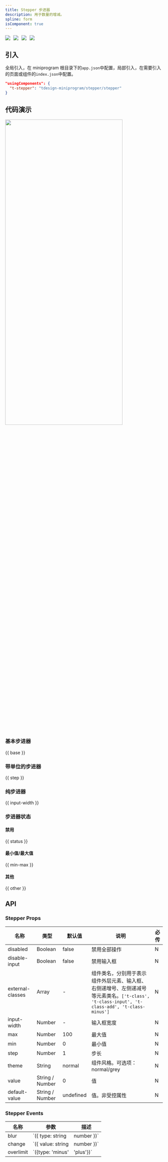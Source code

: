 ```yaml
---
title: Stepper 步进器
description: 用于数量的增减。
spline: form
isComponent: true
---
```


<span class="coverages-badge" style="margin-right: 10px"><img src="https://img.shields.io/badge/coverages%3A%20lines-0%25-red" /></span><span class="coverages-badge" style="margin-right: 10px"><img src="https://img.shields.io/badge/coverages%3A%20functions-0%25-red" /></span><span class="coverages-badge" style="margin-right: 10px"><img src="https://img.shields.io/badge/coverages%3A%20statements-0%25-red" /></span><span class="coverages-badge" style="margin-right: 10px"><img src="https://img.shields.io/badge/coverages%3A%20branches-0%25-red" /></span>
## 引入

全局引入，在 miniprogram 根目录下的`app.json`中配置，局部引入，在需要引入的页面或组件的`index.json`中配置。

```json
"usingComponents": {
  "t-stepper": "tdesign-miniprogram/stepper/stepper"
}
```

## 代码演示

<img src="https://tdesign.gtimg.com/miniprogram/readme/stepper.png" width="375px" height="50%">

### 基本步进器

{{ base }}

### 带单位的步进器

{{ step }}

### 纯步进器

{{ input-width }}

### 步进器状态

#### 禁用

{{ status }}

#### 最小值/最大值

{{ min-max }}

#### 其他

{{ other }}


## API
### Stepper Props

名称 | 类型 | 默认值 | 说明 | 必传
-- | -- | -- | -- | --
disabled | Boolean | false | 禁用全部操作 | N
disable-input | Boolean | false | 禁用输入框 | N
external-classes | Array | - | 组件类名，分别用于表示组件外层元素、输入框、右侧递增号、左侧递减号等元素类名。`['t-class', 't-class-input', 't-class-add', 't-class-minus']` | N
input-width | Number | - | 输入框宽度 | N
max | Number | 100 | 最大值 | N
min | Number | 0 | 最小值 | N
step | Number | 1 | 步长 | N
theme | String | normal | 组件风格。可选项：normal/grey | N
value | String / Number | 0 | 值 | N
default-value | String / Number | undefined | 值。非受控属性 | N

### Stepper Events

名称 | 参数 | 描述
-- | -- | --
blur | `({ type: string | number })` | 输入框失去焦点时触发
change | `({ value: string | number })` | 数值发生变更时触发
overlimit | `({type: 'minus' | 'plus'})` | 数值超出限制时触发
